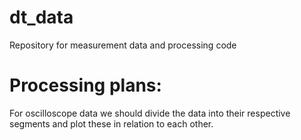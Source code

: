 # dt_data
Repository for measurement data and processing code

# Processing plans:
For oscilloscope data we should divide the data into their respective segments and plot these in relation to each other.